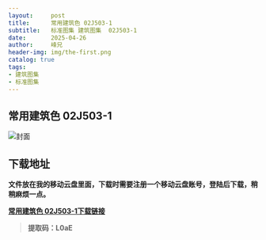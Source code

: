 ```yaml
---
layout:     post
title:      常用建筑色 02J503-1
subtitle:   标准图集 建筑图集  02J503-1
date:       2025-04-26
author:     峰兄
header-img: img/the-first.png
catalog: true
tags:
- 建筑图集
- 标准图集
---
```

## 常用建筑色 02J503-1
![封面](https://pic1.imgdb.cn/item/680c860058cb8da5c8ce9394.png)

## 下载地址 ##
**文件放在我的移动云盘里面，下载时需要注册一个移动云盘账号，登陆后下载，稍稍麻烦一点。**  
  
[**常用建筑色 02J503-1下载链接**](https://caiyun.139.com/m/i?105CerJ42OHzh)

> **提取码：L0aE**

